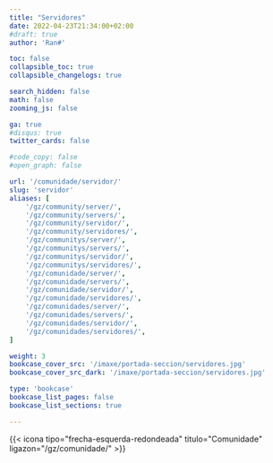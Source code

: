 ```yaml
---
title: "Servidores"
date: 2022-04-23T21:34:00+02:00
#draft: true
author: 'Ran#'

toc: false
collapsible_toc: true
collapsible_changelogs: true

search_hidden: false
math: false
zooming_js: false

ga: true
#disqus: true
twitter_cards: false

#code_copy: false
#open_graph: false

url: '/comunidade/servidor/'
slug: 'servidor'
aliases: [
    '/gz/community/server/',
    '/gz/community/servers/',
    '/gz/community/servidor/',
    '/gz/community/servidores/',
    '/gz/communitys/server/',
    '/gz/communitys/servers/',
    '/gz/communitys/servidor/',
    '/gz/communitys/servidores/',
    '/gz/comunidade/server/',
    '/gz/comunidade/servers/',
    '/gz/comunidade/servidor/',
    '/gz/comunidade/servidores/',
    '/gz/comunidades/server/',
    '/gz/comunidades/servers/',
    '/gz/comunidades/servidor/',
    '/gz/comunidades/servidores/',
]

weight: 3
bookcase_cover_src: '/imaxe/portada-seccion/servidores.jpg'
bookcase_cover_src_dark: '/imaxe/portada-seccion/servidores.jpg'

type: 'bookcase'
bookcase_list_pages: false
bookcase_list_sections: true

---
```


{{< icona tipo="frecha-esquerda-redondeada" titulo="Comunidade" ligazon="/gz/comunidade/" >}}
